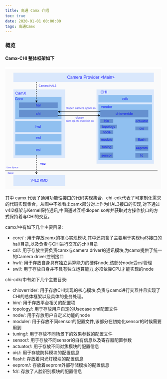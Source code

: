 ```yaml
---
title: 高通 Camx 介绍
toc: true
date: 2020-01-01 00:00:00
tags: 高通Camx
---
```


### 概览

#### Camx-CHI 整体框架如下

![](%E9%AB%98%E9%80%9A%20Camx%20%E4%BB%8B%E7%BB%8D/image-20201026114544241-1605518405452.png)

其中 camx 代表了通用功能性接口的代码实现集合，chi-cdk代表了可定制化需求的代码实现集合，从图中不难看出camx部分对上作为HAL3接口的实现,对下通过v4l2框架与Kernel保持通讯,中间通过互相dlopen so库并获取对方操作接口的方式保持着与CHI的交互。

camx/中有如下几个主要目录:

- core/ : 用于存放camx的核心实现模块,其中还包含了主要用于实现hal3接口的hal/目录,以及负责与CHI进行交互的chi/目录
- csl/: 用于存放主要负责camx与camera driver的通讯模块,为camx提供了统一的Camera driver控制接口
- hwl/: 用于存放自身具有独立运算能力的硬件node,该部分node受csl管理
- swl/: 用于存放自身并不具有独立运算能力,必须依靠CPU才能实现的node

chi-cdk/中有如下几个主要目录:

- chioverride/: 用于存放CHI实现的核心模块,负责与camx进行交互并且实现了CHI的总体框架以及具体的业务处理。
- bin/: 用于存放平台相关的配置项
- topology/: 用于存放用户自定的Usecase xml配置文件
- node/: 用于存放用户自定义功能的node
- module/: 用于存放不同sensor的配置文件,该部分在初始化sensor的时候需要用到
- tuning/: 用于存放不同场景下的效果参数的配置文件
- sensor/: 用于存放不同sensor的自有信息以及寄存器配置参数
- actuator/: 用于存放不同对焦模块的配置信息
- ois/: 用于存放防抖模块的配置信息
- flash/: 存放着闪光灯模块的配置信息
- eeprom/: 存放着eeprom外部存储模块的配置信息
- fd/: 存放了人脸识别模块的配置信息
